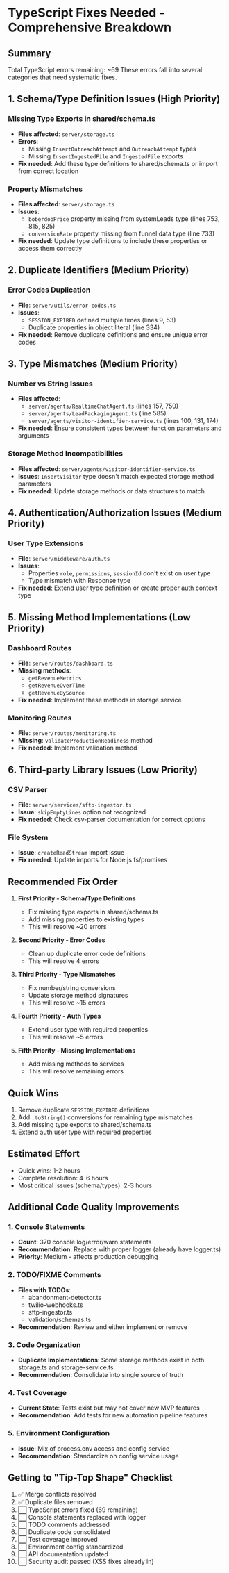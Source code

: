 # TypeScript Fixes Needed - Comprehensive Breakdown

## Summary

Total TypeScript errors remaining: ~69 These errors fall into several categories
that need systematic fixes.

## 1. Schema/Type Definition Issues (High Priority)

### Missing Type Exports in shared/schema.ts

- **Files affected**: `server/storage.ts`
- **Errors**:
  - Missing `InsertOutreachAttempt` and `OutreachAttempt` types
  - Missing `InsertIngestedFile` and `IngestedFile` exports
- **Fix needed**: Add these type definitions to shared/schema.ts or import from
  correct location

### Property Mismatches

- **Files affected**: `server/storage.ts`
- **Issues**:
  - `boberdooPrice` property missing from systemLeads type (lines 753, 815, 825)
  - `conversionRate` property missing from funnel data type (line 733)
- **Fix needed**: Update type definitions to include these properties or access
  them correctly

## 2. Duplicate Identifiers (Medium Priority)

### Error Codes Duplication

- **File**: `server/utils/error-codes.ts`
- **Issues**:
  - `SESSION_EXPIRED` defined multiple times (lines 9, 53)
  - Duplicate properties in object literal (line 334)
- **Fix needed**: Remove duplicate definitions and ensure unique error codes

## 3. Type Mismatches (Medium Priority)

### Number vs String Issues

- **Files affected**:
  - `server/agents/RealtimeChatAgent.ts` (lines 157, 750)
  - `server/agents/LeadPackagingAgent.ts` (line 585)
  - `server/agents/visitor-identifier-service.ts` (lines 100, 131, 174)
- **Fix needed**: Ensure consistent types between function parameters and
  arguments

### Storage Method Incompatibilities

- **Files affected**: `server/agents/visitor-identifier-service.ts`
- **Issues**: `InsertVisitor` type doesn't match expected storage method
  parameters
- **Fix needed**: Update storage methods or data structures to match

## 4. Authentication/Authorization Issues (Medium Priority)

### User Type Extensions

- **File**: `server/middleware/auth.ts`
- **Issues**:
  - Properties `role`, `permissions`, `sessionId` don't exist on user type
  - Type mismatch with Response type
- **Fix needed**: Extend user type definition or create proper auth context type

## 5. Missing Method Implementations (Low Priority)

### Dashboard Routes

- **File**: `server/routes/dashboard.ts`
- **Missing methods**:
  - `getRevenueMetrics`
  - `getRevenueOverTime`
  - `getRevenueBySource`
- **Fix needed**: Implement these methods in storage service

### Monitoring Routes

- **File**: `server/routes/monitoring.ts`
- **Missing**: `validateProductionReadiness` method
- **Fix needed**: Implement validation method

## 6. Third-party Library Issues (Low Priority)

### CSV Parser

- **File**: `server/services/sftp-ingestor.ts`
- **Issue**: `skipEmptyLines` option not recognized
- **Fix needed**: Check csv-parser documentation for correct options

### File System

- **Issue**: `createReadStream` import issue
- **Fix needed**: Update imports for Node.js fs/promises

## Recommended Fix Order

1. **First Priority - Schema/Type Definitions**

   - Fix missing type exports in shared/schema.ts
   - Add missing properties to existing types
   - This will resolve ~20 errors

2. **Second Priority - Error Codes**

   - Clean up duplicate error code definitions
   - This will resolve 4 errors

3. **Third Priority - Type Mismatches**

   - Fix number/string conversions
   - Update storage method signatures
   - This will resolve ~15 errors

4. **Fourth Priority - Auth Types**

   - Extend user type with required properties
   - This will resolve ~5 errors

5. **Fifth Priority - Missing Implementations**
   - Add missing methods to services
   - This will resolve remaining errors

## Quick Wins

1. Remove duplicate `SESSION_EXPIRED` definitions
2. Add `.toString()` conversions for remaining type mismatches
3. Add missing type exports to shared/schema.ts
4. Extend auth user type with required properties

## Estimated Effort

- Quick wins: 1-2 hours
- Complete resolution: 4-6 hours
- Most critical issues (schema/types): 2-3 hours

## Additional Code Quality Improvements

### 1. Console Statements

- **Count**: 370 console.log/error/warn statements
- **Recommendation**: Replace with proper logger (already have logger.ts)
- **Priority**: Medium - affects production debugging

### 2. TODO/FIXME Comments

- **Files with TODOs**:
  - abandonment-detector.ts
  - twilio-webhooks.ts
  - sftp-ingestor.ts
  - validation/schemas.ts
- **Recommendation**: Review and either implement or remove

### 3. Code Organization

- **Duplicate Implementations**: Some storage methods exist in both storage.ts
  and storage-service.ts
- **Recommendation**: Consolidate into single source of truth

### 4. Test Coverage

- **Current State**: Tests exist but may not cover new MVP features
- **Recommendation**: Add tests for new automation pipeline features

### 5. Environment Configuration

- **Issue**: Mix of process.env access and config service
- **Recommendation**: Standardize on config service usage

## Getting to "Tip-Top Shape" Checklist

1. ✅ Merge conflicts resolved
2. ✅ Duplicate files removed
3. ⬜ TypeScript errors fixed (69 remaining)
4. ⬜ Console statements replaced with logger
5. ⬜ TODO comments addressed
6. ⬜ Duplicate code consolidated
7. ⬜ Test coverage improved
8. ⬜ Environment config standardized
9. ⬜ API documentation updated
10. ⬜ Security audit passed (XSS fixes already in)
